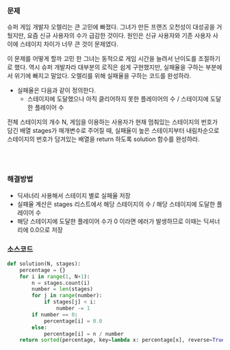 ### 문제

슈퍼 게임 개발자 오렐리는 큰 고민에 빠졌다. 그녀가 만든 프랜즈 오천성이 대성공을 거뒀지만, 요즘 신규 사용자의 수가 급감한 것이다. 원인은 신규 사용자와 기존 사용자 사이에 스테이지 차이가 너무 큰 것이 문제였다.

이 문제를 어떻게 할까 고민 한 그녀는 동적으로 게임 시간을 늘려서 난이도를 조절하기로 했다. 역시 슈퍼 개발자라 대부분의 로직은 쉽게 구현했지만, 실패율을 구하는 부분에서 위기에 빠지고 말았다. 오렐리를 위해 실패율을 구하는 코드를 완성하라.

- 실패율은 다음과 같이 정의한다.
  - 스테이지에 도달했으나 아직 클리어하지 못한 플레이어의 수 / 스테이지에 도달한 플레이어 수

전체 스테이지의 개수 N, 게임을 이용하는 사용자가 현재 멈춰있는 스테이지의 번호가 담긴 배열 stages가 매개변수로 주어질 때, 실패율이 높은 스테이지부터 내림차순으로 스테이지의 번호가 담겨있는 배열을 return 하도록 solution 함수를 완성하라.

</br>

</br>

### 해결방법

- 딕셔너리 사용해서 스테이지 별로 실패율 저장
- 실패율 계산은 stages 리스트에서 해당 스테이지의 수 / 해당 스테이지에 도달한 플레이어 수
- 해당 스테이지에 도달한 플레이어 수가 0 이라면 에러가 발생하므로 이때는 딕셔너리에 0.0으로 저장

### 소스코드

```python
def solution(N, stages):
    percentage = {}
    for i in range(1, N+1):
        n = stages.count(i)
        number = len(stages)
        for j in range(number):
            if stages[j] < i:
                number -= 1
        if number == 0:
            percentage[i] = 0.0
        else:
            percentage[i] = n / number
    return sorted(percentage, key=lambda x: percentage[x], reverse=True)
```

